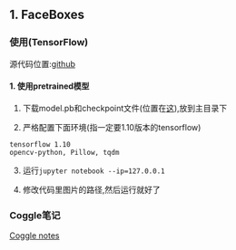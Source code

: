 ## 1. FaceBoxes
### 使用(TensorFlow)
源代码位置:[github](https://github.com/TropComplique/FaceBoxes-tensorflow)

#### 1. 使用pretrained模型

1. 下载model.pb和checkpoint文件(位置在[这](https://drive.google.com/drive/folders/1DYdxvMXm6n6BsOy4dOTbN9h43F0CoUoK?usp=sharing)),放到主目录下

2. 严格配置下面环境(指一定要1.10版本的tensorflow)
```
tensorflow 1.10
opencv-python, Pillow, tqdm
```

3. 运行`jupyter notebook --ip=127.0.0.1`

4. 修改代码里图片的路径,然后运行就好了




### Coggle笔记
[Coggle notes](https://coggle.it/diagram/W_tT_YFGxCs9ppEE/t/face-detector)

